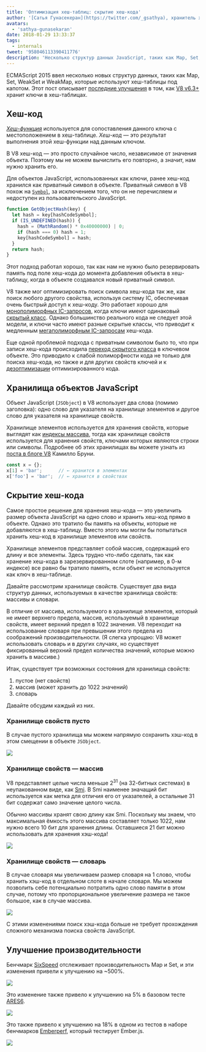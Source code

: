 ```yaml
---
title: 'Оптимизация хеш-таблиц: скрытие хеш-кода'
author: '[Сатья Гунасекеран](https://twitter.com/_gsathya), хранитель хеш-кодов'
avatars:
  - 'sathya-gunasekaran'
date: 2018-01-29 13:33:37
tags:
  - internals
tweet: '958046113390411776'
description: 'Несколько структур данных JavaScript, таких как Map, Set, WeakSet и WeakMap, используют хеш-таблицы под капотом. Эта статья объясняет, как V8 v6.3 улучшает производительность хеш-таблиц.'
---
```

ECMAScript 2015 ввел несколько новых структур данных, таких как Map, Set, WeakSet и WeakMap, которые используют хеш-таблицы под капотом. Этот пост описывает [последние улучшения](https://bugs.chromium.org/p/v8/issues/detail?id=6404) в том, как [V8 v6.3+](/blog/v8-release-63) хранит ключи в хеш-таблицах.

<!--truncate-->
## Хеш-код

[_Хеш-функция_](https://en.wikipedia.org/wiki/Hash_function) используется для сопоставления данного ключа с местоположением в хеш-таблице. _Хеш-код_ — это результат выполнения этой хеш-функции над данным ключом.

В V8 хеш-код — это просто случайное число, независимое от значения объекта. Поэтому мы не можем вычислить его повторно, а значит, нам нужно хранить его.

Для объектов JavaScript, использованных как ключи, ранее хеш-код хранился как приватный символ в объекте. Приватный символ в V8 похож на [`Symbol`](https://developer.mozilla.org/en-US/docs/Web/JavaScript/Reference/Global_Objects/Symbol), за исключением того, что он не перечисляем и недоступен из пользовательского JavaScript.

```js
function GetObjectHash(key) {
  let hash = key[hashCodeSymbol];
  if (IS_UNDEFINED(hash)) {
    hash = (MathRandom() * 0x40000000) | 0;
    if (hash === 0) hash = 1;
    key[hashCodeSymbol] = hash;
  }
  return hash;
}
```

Этот подход работал хорошо, так как нам не нужно было резервировать память под поле хеш-кода до момента добавления объекта в хеш-таблицу, когда в объекте создавался новый приватный символ.

V8 также мог оптимизировать поиск символа хеш-кода так же, как поиск любого другого свойства, используя систему IC, обеспечивая очень быстрый доступ к хеш-коду. Это работает хорошо для [монополиморфных IC-запросов](https://en.wikipedia.org/wiki/Inline_caching#Monomorphic_inline_caching), когда ключи имеют одинаковый [скрытый класс](/). Однако большинство реального кода не следует этой модели, и ключи часто имеют разные скрытые классы, что приводит к медленным [мегаполиморфным IC-запросам](https://en.wikipedia.org/wiki/Inline_caching#Megamorphic_inline_caching) хеш-кода.

Еще одной проблемой подхода с приватным символом было то, что при записи хеш-кода происходила [переход скрытого класса](/#fast-property-access) в ключевом объекте. Это приводило к слабой полиморфности кода не только для поиска хеш-кода, но также и для других свойств ключей и к [дезоптимизации](https://floitsch.blogspot.com/2012/03/optimizing-for-v8-inlining.html) оптимизированного кода.

## Хранилища объектов JavaScript

Объект JavaScript (`JSObject`) в V8 использует два слова (помимо заголовка): одно слово для указателя на хранилище элементов и другое слово для указателя на хранилище свойств.

Хранилище элементов используется для хранения свойств, которые выглядят как [индексы массива](https://tc39.es/ecma262/#sec-array-index), тогда как хранилище свойств используется для хранения свойств, ключами которых являются строки или символы. Подробнее об этих хранилищах вы можете узнать из [поста в блоге V8](/blog/fast-properties) Камилло Бруни.

```js
const x = {};
x[1] = 'bar';      // ← хранится в элементах
x['foo'] = 'bar';  // ← хранится в свойствах
```

## Скрытие хеш-кода

Самое простое решение для хранения хеш-кода — это увеличить размер объекта JavaScript на одно слово и хранить хеш-код прямо в объекте. Однако это тратило бы память на объекты, которые не добавляются в хеш-таблицу. Вместо этого мы могли бы попытаться хранить хеш-код в хранилище элементов или свойств.

Хранилище элементов представляет собой массив, содержащий его длину и все элементы. Здесь трудно что-либо сделать, так как хранение хеш-кода в зарезервированном слоте (например, в 0-м индексе) все равно бы тратило память, если объект не используется как ключ в хеш-таблице.

Давайте рассмотрим хранилище свойств. Существует два вида структур данных, используемых в качестве хранилища свойств: массивы и словари.

В отличие от массива, используемого в хранилище элементов, который не имеет верхнего предела, массив, используемый в хранилище свойств, имеет верхний предел в 1022 значения. V8 переходит на использование словаря при превышении этого предела из соображений производительности. (Я слегка упрощаю: V8 может использовать словарь и в других случаях, но существует фиксированный верхний предел количества значений, которые можно хранить в массиве.)

Итак, существует три возможных состояния для хранилища свойств:

1. пустое (нет свойств)
2. массив (может хранить до 1022 значений)
3. словарь

Давайте обсудим каждый из них.

### Хранилище свойств пусто

В случае пустого хранилища мы можем напрямую сохранить хэш-код в этом смещении в объекте `JSObject`.

![](/_img/hash-code/properties-backing-store-empty.png)

### Хранилище свойств — массив

V8 представляет целые числа меньше 2<sup>31</sup> (на 32-битных системах) в неупакованном виде, как [Smi](https://wingolog.org/archives/2011/05/18/value-representation-in-javascript-implementations). В Smi наименее значащий бит используется как метка для отличия его от указателей, а остальные 31 бит содержат само значение целого числа.

Обычно массивы хранят свою длину как Smi. Поскольку мы знаем, что максимальная ёмкость этого массива составляет только 1022, нам нужно всего 10 бит для хранения длины. Оставшиеся 21 бит можно использовать для хранения хэш-кода!

![](/_img/hash-code/properties-backing-store-array.png)

### Хранилище свойств — словарь

В случае словаря мы увеличиваем размер словаря на 1 слово, чтобы хранить хэш-код в отдельном слоте в начале словаря. Мы можем позволить себе потенциально потратить одно слово памяти в этом случае, потому что пропорциональное увеличение размера не такое большое, как в случае массива.

![](/_img/hash-code/properties-backing-store-dictionary.png)

С этими изменениями поиск хэш-кода больше не требует прохождения сложного механизма поиска свойств JavaScript.

## Улучшение производительности

Бенчмарк [SixSpeed](https://github.com/kpdecker/six-speed) отслеживает производительность Map и Set, и эти изменения привели к улучшению на ~500%.

![](/_img/hash-code/sixspeed.png)

Это изменение также привело к улучшению на 5% в базовом тесте [ARES6](https://webkit.org/blog/7536/jsc-loves-es6/).

![](/_img/hash-code/ares-6.png)

Это также привело к улучшению на 18% в одном из тестов в наборе бенчмарков [Emberperf](http://emberperf.eviltrout.com/), который тестирует Ember.js.

![](/_img/hash-code/emberperf.jpg)
